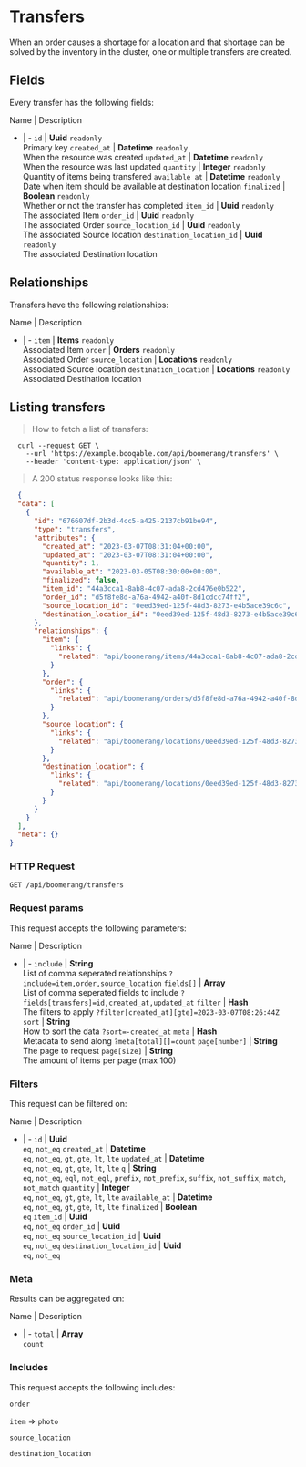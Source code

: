 # Transfers

When an order causes a shortage for a location and that shortage can be solved by the inventory in the cluster, one or multiple transfers are created.

## Fields
Every transfer has the following fields:

Name | Description
- | -
`id` | **Uuid** `readonly`<br>Primary key
`created_at` | **Datetime** `readonly`<br>When the resource was created
`updated_at` | **Datetime** `readonly`<br>When the resource was last updated
`quantity` | **Integer** `readonly`<br>Quantity of items being transfered
`available_at` | **Datetime** `readonly`<br>Date when item should be available at destination location
`finalized` | **Boolean** `readonly`<br>Whether or not the transfer has completed
`item_id` | **Uuid** `readonly`<br>The associated Item
`order_id` | **Uuid** `readonly`<br>The associated Order
`source_location_id` | **Uuid** `readonly`<br>The associated Source location
`destination_location_id` | **Uuid** `readonly`<br>The associated Destination location


## Relationships
Transfers have the following relationships:

Name | Description
- | -
`item` | **Items** `readonly`<br>Associated Item
`order` | **Orders** `readonly`<br>Associated Order
`source_location` | **Locations** `readonly`<br>Associated Source location
`destination_location` | **Locations** `readonly`<br>Associated Destination location


## Listing transfers



> How to fetch a list of transfers:

```shell
  curl --request GET \
    --url 'https://example.booqable.com/api/boomerang/transfers' \
    --header 'content-type: application/json' \
```

> A 200 status response looks like this:

```json
  {
  "data": [
    {
      "id": "676607df-2b3d-4cc5-a425-2137cb91be94",
      "type": "transfers",
      "attributes": {
        "created_at": "2023-03-07T08:31:04+00:00",
        "updated_at": "2023-03-07T08:31:04+00:00",
        "quantity": 1,
        "available_at": "2023-03-05T08:30:00+00:00",
        "finalized": false,
        "item_id": "44a3cca1-8ab8-4c07-ada8-2cd476e0b522",
        "order_id": "d5f8fe8d-a76a-4942-a40f-8d1cdcc74ff2",
        "source_location_id": "0eed39ed-125f-48d3-8273-e4b5ace39c6c",
        "destination_location_id": "0eed39ed-125f-48d3-8273-e4b5ace39c6c"
      },
      "relationships": {
        "item": {
          "links": {
            "related": "api/boomerang/items/44a3cca1-8ab8-4c07-ada8-2cd476e0b522"
          }
        },
        "order": {
          "links": {
            "related": "api/boomerang/orders/d5f8fe8d-a76a-4942-a40f-8d1cdcc74ff2"
          }
        },
        "source_location": {
          "links": {
            "related": "api/boomerang/locations/0eed39ed-125f-48d3-8273-e4b5ace39c6c"
          }
        },
        "destination_location": {
          "links": {
            "related": "api/boomerang/locations/0eed39ed-125f-48d3-8273-e4b5ace39c6c"
          }
        }
      }
    }
  ],
  "meta": {}
}
```

### HTTP Request

`GET /api/boomerang/transfers`

### Request params

This request accepts the following parameters:

Name | Description
- | -
`include` | **String** <br>List of comma seperated relationships `?include=item,order,source_location`
`fields[]` | **Array** <br>List of comma seperated fields to include `?fields[transfers]=id,created_at,updated_at`
`filter` | **Hash** <br>The filters to apply `?filter[created_at][gte]=2023-03-07T08:26:44Z`
`sort` | **String** <br>How to sort the data `?sort=-created_at`
`meta` | **Hash** <br>Metadata to send along `?meta[total][]=count`
`page[number]` | **String** <br>The page to request
`page[size]` | **String** <br>The amount of items per page (max 100)


### Filters

This request can be filtered on:

Name | Description
- | -
`id` | **Uuid** <br>`eq`, `not_eq`
`created_at` | **Datetime** <br>`eq`, `not_eq`, `gt`, `gte`, `lt`, `lte`
`updated_at` | **Datetime** <br>`eq`, `not_eq`, `gt`, `gte`, `lt`, `lte`
`q` | **String** <br>`eq`, `not_eq`, `eql`, `not_eql`, `prefix`, `not_prefix`, `suffix`, `not_suffix`, `match`, `not_match`
`quantity` | **Integer** <br>`eq`, `not_eq`, `gt`, `gte`, `lt`, `lte`
`available_at` | **Datetime** <br>`eq`, `not_eq`, `gt`, `gte`, `lt`, `lte`
`finalized` | **Boolean** <br>`eq`
`item_id` | **Uuid** <br>`eq`, `not_eq`
`order_id` | **Uuid** <br>`eq`, `not_eq`
`source_location_id` | **Uuid** <br>`eq`, `not_eq`
`destination_location_id` | **Uuid** <br>`eq`, `not_eq`


### Meta

Results can be aggregated on:

Name | Description
- | -
`total` | **Array** <br>`count`


### Includes

This request accepts the following includes:

`order`


`item` => 
`photo`




`source_location`


`destination_location`





